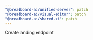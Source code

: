 ```yaml
---
"@breadboard-ai/unified-server": patch
"@breadboard-ai/visual-editor": patch
"@breadboard-ai/shared-ui": patch
---
```


Create landing endpoint
